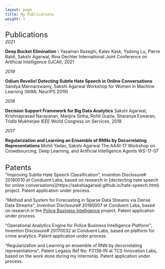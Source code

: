 ```yaml
---
layout: page
title: My Publications
weight: 1
---
```


<font size="+2">
Publications
</font>

<br>
<i>2021</i>

<strong>Deep Bucket Elimination</strong> \\
Yasaman Razeghi, Kalev Kask, Yadong Lu, Pierre Baldi, Sakshi Agarwal, Rina Dechter 
International Joint Conference on Artificial Intelligence (IJCAI), 2021 

<i>2019</i>

<strong>Odium Revelio! Detecting Subtle Hate Speech in Online Conversations </strong> 
Sandya Mannarswamy, Sakshi Agarwal
Workshop for Women in Machine Learning (WiML NeurIPS 2019)

<i>2018</i>

<strong> Decision Support Framework for Big Data Analytics</strong>
Sakshi Agarwal, Krishnaprasad Narayanan, Manjira Sinha, Rohit Gupta, Sharanya Eswaran, Tridib Mukherjee
IEEE World Congress on Services, 2018 
  
<i>2017</i>

<strong> Regularization and Learning an Ensemble of RNNs by Decorrelating Representations</strong>
Mohit Yadav, Sakshi Agarwal
The AAAI-17 Workshop on Crowdsourcing, Deep Learning, and Artificial Intelligence Agents WS-17-07

<br>
<font size="+2">
Patents
</font>

<br>
"Improving Subtle Hate Speech Classification", Invention Disclosure# 20180010 at Conduent Labs, based on research in [dectecting hate speech for online conversations](https://sakshiagarwal.github.io/hate-speech.html) project. Patent application under process.

"Method and System for Forecasting in Sparse Data Streams via Dense Data Streams", Invention Disclosure# 20180007 at Conduent Labs, based on research in the [Police Business Intelligence](https://sakshiagarwal.github.io/pbi.html) project. Patent application under process.

"Operational Analytics Engine for Police Business Intelligence Platform", Invention Disclosure# 20170032 at Conduent Labs, based on platform for crime analytics. Patent application under process.

"Regularization and Learning an ensemble of RNN by decorrelating representations", Patent Legasis Ref No: P2138-IN at TCS Innovation Labs, based on the work done during my internship. Patent application under process.
